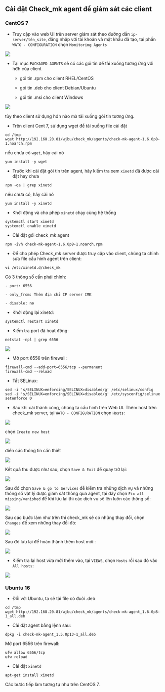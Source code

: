 ## Cài đặt Check_mk agent để giám sát các client

### CentOS 7

- Truy cập vào web UI trên server giám sát theo đường dẫn `ip-server/tên_site`, đăng nhập với tài khoản và mật khẩu đã tạo, tại phần `WATO - CONFIGURATION` chọn `Monitoring Agents`

<img src="img/11.png">

- Tại mục `PACKAGED AGENTS` sẽ có các gói tin để tải xuống tương ứng với hđh của client

	- gói tin .rpm cho client RHEL/CentOS
	
	- gói tin .deb cho client Debian/Ubuntu
	
	- gói tin .msi cho client Windows

<img src="img/12.png">

tùy theo client sử dụng hđh nào mà tải xuống gói tin tương ứng.

- Trên client Cent 7, sử dụng wget để tải xuống file cài đặt

```
cd /tmp
wget http://192.168.20.81/wjbu/check_mk/agents/check-mk-agent-1.6.0p8-1.noarch.rpm
```

nếu chưa có `wget`, hãy cài nó

`yum install -y wget`

- Trước khi cài đặt gói tin trên agent, hãy kiểm tra xem `xinetd` đã được cài đặt hay chưa

`rpm -qa | grep xinetd`

nếu chưa có, hãy cài nó

`yum install -y xinetd`

- Khởi động và cho phép `xinetd` chạy cùng hệ thống

```
systemctl start xinetd
systemctl enable xinetd
```

- Cài đặt gói check_mk agent

`rpm -ivh check-mk-agent-1.6.0p8-1.noarch.rpm`

- Để cho phép Check_mk server được truy cập vào client, chúng ta chỉnh sửa file cấu hình agent trên client:

`vi /etc/xinetd.d/check_mk`

Có 3 thông số cần phải chỉnh:

	- port: 6556

	- only_from: Thêm địa chỉ IP server CMK

	- disable: no

- Khởi động lại xinetd:

`systemctl restart xinetd`

- Kiểm tra port đã hoạt động:

`netstat -npl | grep 6556`

<img src="img/13.png">

- Mở port 6556 trên firewall:

```
firewall-cmd --add-port=6556/tcp --permanent
firewall-cmd --reload
```

- Tắt SELinux:

```
sed -i 's/SELINUX=enforcing/SELINUX=disabled/g' /etc/selinux/config
sed -i 's/SELINUX=enforcing/SELINUX=disabled/g' /etc/sysconfig/selinux
setenforce 0
```

- Sau khi cài thành công, chúng ta cấu hình trên Web UI. Thêm host trên check_mk server, tại `WATO - CONFIGURATION` chọn `Hosts`:

<img src="img/14.png">

chọn `Create new host`

<img src="img/15.png">

điền các thông tin cần thiết

<img src="img/16.png">

Kết quả thu được như sau, chọn `Save & Exit` để quay trở lại:

<img src="img/17.png">

Sau đó chọn `Save & go to Services` để kiểm tra những dịch vụ và những thông số vật lý được giám sát thông qua agent, tại đây chọn `Fix all missing/vanished` để khi lưu lại thì các dịch vụ sẽ lên luôn các thông số:

<img src="img/18.png">

Sau các bước làm như trên thì check_mk sẽ có những thay đổi, chọn `Changes` để xem những thay đổi đó:

<img src="img/19.png">

Sau đó lưu lại để hoàn thành thêm host mới :

<img src="img/20.png">

- Kiểm tra lại host vừa mới thêm vào, tại `VIEWS`, chọn `Hosts` rồi sau đó vào `All hosts`:

<img src="img/21.png">

### Ubuntu 16

- Đối với Ubuntu, ta sẽ tải file có đuôi .deb

```
cd /tmp
wget http://192.168.20.81/wjbu/check_mk/agents/check-mk-agent_1.6.0p8-1_all.deb
```

- Cài đặt agent bằng lệnh sau:

`dpkg -i check-mk-agent_1.5.0p13-1_all.deb`

Mở port 6556 trên firewall:

```
ufw allow 6556/tcp
ufw reload
```

- Cài đặt `xinetd`

`apt-get install xinetd`

Các bước tiếp làm tương tự như trên CentOS 7.